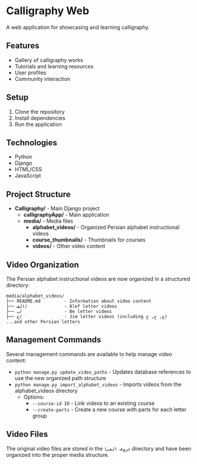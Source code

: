 # Calligraphy Web

A web application for showcasing and learning calligraphy.

## Features

- Gallery of calligraphy works
- Tutorials and learning resources
- User profiles
- Community interaction

## Setup

1. Clone the repository
2. Install dependencies
3. Run the application

## Technologies

- Python
- Django
- HTML/CSS
- JavaScript

## Project Structure

- **Calligraphy/** - Main Django project
  - **calligraphyApp/** - Main application
  - **media/** - Media files
    - **alphabet_videos/** - Organized Persian alphabet instructional videos
    - **course_thumbnails/** - Thumbnails for courses
    - **videos/** - Other video content

## Video Organization

The Persian alphabet instructional videos are now organized in a structured directory:

```
media/alphabet_videos/
├── README.md         - Information about video content
├── الف/              - Alef letter videos
├── ب/                - Be letter videos
├── ج/                - Jim letter videos (including چ, ح, خ)
...and other Persian letters
```

## Management Commands

Several management commands are available to help manage video content:

- `python manage.py update_video_paths` - Updates database references to use the new organized path structure
- `python manage.py import_alphabet_videos` - Imports videos from the alphabet_videos directory
  - Options:
    - `--course-id ID` - Link videos to an existing course
    - `--create-parts` - Create a new course with parts for each letter group

## Video Files

The original video files are stored in the `حروف الفبا` directory and have been organized into the proper media structure.  

